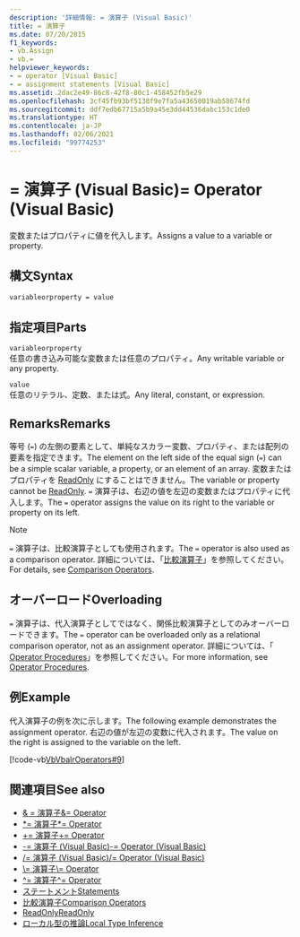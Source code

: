 ```yaml
---
description: '詳細情報: = 演算子 (Visual Basic)'
title: = 演算子
ms.date: 07/20/2015
f1_keywords:
- vb.Assign
- vb.=
helpviewer_keywords:
- = operator [Visual Basic]
- = assignment statements [Visual Basic]
ms.assetid: 2dac2e49-86c8-42f8-80c1-458452fb5e29
ms.openlocfilehash: 3cf45fb93bf5138f9e7fa5a43650019ab58674fd
ms.sourcegitcommit: ddf7edb67715a5b9a45e3dd44536dabc153c1de0
ms.translationtype: HT
ms.contentlocale: ja-JP
ms.lasthandoff: 02/06/2021
ms.locfileid: "99774253"
---
```

# <a name="-operator-visual-basic"></a><span data-ttu-id="bd75b-103">= 演算子 (Visual Basic)</span><span class="sxs-lookup"><span data-stu-id="bd75b-103">= Operator (Visual Basic)</span></span>

<span data-ttu-id="bd75b-104">変数またはプロパティに値を代入します。</span><span class="sxs-lookup"><span data-stu-id="bd75b-104">Assigns a value to a variable or property.</span></span>  
  
## <a name="syntax"></a><span data-ttu-id="bd75b-105">構文</span><span class="sxs-lookup"><span data-stu-id="bd75b-105">Syntax</span></span>  
  
```vb  
variableorproperty = value  
```  
  
## <a name="parts"></a><span data-ttu-id="bd75b-106">指定項目</span><span class="sxs-lookup"><span data-stu-id="bd75b-106">Parts</span></span>  

 `variableorproperty`  
 <span data-ttu-id="bd75b-107">任意の書き込み可能な変数または任意のプロパティ。</span><span class="sxs-lookup"><span data-stu-id="bd75b-107">Any writable variable or any property.</span></span>  
  
 `value`  
 <span data-ttu-id="bd75b-108">任意のリテラル、定数、または式。</span><span class="sxs-lookup"><span data-stu-id="bd75b-108">Any literal, constant, or expression.</span></span>  
  
## <a name="remarks"></a><span data-ttu-id="bd75b-109">Remarks</span><span class="sxs-lookup"><span data-stu-id="bd75b-109">Remarks</span></span>  

 <span data-ttu-id="bd75b-110">等号 (`=`) の左側の要素として、単純なスカラー変数、プロパティ、または配列の要素を指定できます。</span><span class="sxs-lookup"><span data-stu-id="bd75b-110">The element on the left side of the equal sign (`=`) can be a simple scalar variable, a property, or an element of an array.</span></span> <span data-ttu-id="bd75b-111">変数またはプロパティを [ReadOnly](../modifiers/readonly.md) にすることはできません。</span><span class="sxs-lookup"><span data-stu-id="bd75b-111">The variable or property cannot be [ReadOnly](../modifiers/readonly.md).</span></span> <span data-ttu-id="bd75b-112">`=` 演算子は、右辺の値を左辺の変数またはプロパティに代入します。</span><span class="sxs-lookup"><span data-stu-id="bd75b-112">The `=` operator assigns the value on its right to the variable or property on its left.</span></span>  
  
> [!NOTE]
> <span data-ttu-id="bd75b-113">`=` 演算子は、比較演算子としても使用されます。</span><span class="sxs-lookup"><span data-stu-id="bd75b-113">The `=` operator is also used as a comparison operator.</span></span> <span data-ttu-id="bd75b-114">詳細については、「[比較演算子](comparison-operators.md)」を参照してください。</span><span class="sxs-lookup"><span data-stu-id="bd75b-114">For details, see [Comparison Operators](comparison-operators.md).</span></span>  
  
## <a name="overloading"></a><span data-ttu-id="bd75b-115">オーバーロード</span><span class="sxs-lookup"><span data-stu-id="bd75b-115">Overloading</span></span>  

 <span data-ttu-id="bd75b-116">`=` 演算子は、代入演算子としてではなく、関係比較演算子としてのみオーバーロードできます。</span><span class="sxs-lookup"><span data-stu-id="bd75b-116">The `=` operator can be overloaded only as a relational comparison operator, not as an assignment operator.</span></span> <span data-ttu-id="bd75b-117">詳細については、「 [Operator Procedures](../../programming-guide/language-features/procedures/operator-procedures.md)」を参照してください。</span><span class="sxs-lookup"><span data-stu-id="bd75b-117">For more information, see [Operator Procedures](../../programming-guide/language-features/procedures/operator-procedures.md).</span></span>  
  
## <a name="example"></a><span data-ttu-id="bd75b-118">例</span><span class="sxs-lookup"><span data-stu-id="bd75b-118">Example</span></span>  

 <span data-ttu-id="bd75b-119">代入演算子の例を次に示します。</span><span class="sxs-lookup"><span data-stu-id="bd75b-119">The following example demonstrates the assignment operator.</span></span> <span data-ttu-id="bd75b-120">右辺の値が左辺の変数に代入されます。</span><span class="sxs-lookup"><span data-stu-id="bd75b-120">The value on the right is assigned to the variable on the left.</span></span>  
  
 [!code-vb[VbVbalrOperators#9](~/samples/snippets/visualbasic/VS_Snippets_VBCSharp/VbVbalrOperators/VB/Class1.vb#9)]  
  
## <a name="see-also"></a><span data-ttu-id="bd75b-121">関連項目</span><span class="sxs-lookup"><span data-stu-id="bd75b-121">See also</span></span>

- [<span data-ttu-id="bd75b-122">& = 演算子</span><span class="sxs-lookup"><span data-stu-id="bd75b-122">&= Operator</span></span>](and-assignment-operator.md)
- [<span data-ttu-id="bd75b-123">\*= 演算子</span><span class="sxs-lookup"><span data-stu-id="bd75b-123">\*= Operator</span></span>](multiplication-assignment-operator.md)
- [<span data-ttu-id="bd75b-124">+= 演算子</span><span class="sxs-lookup"><span data-stu-id="bd75b-124">+= Operator</span></span>](addition-assignment-operator.md)
- [<span data-ttu-id="bd75b-125">-= 演算子 (Visual Basic)</span><span class="sxs-lookup"><span data-stu-id="bd75b-125">-= Operator (Visual Basic)</span></span>](subtraction-assignment-operator.md)
- [<span data-ttu-id="bd75b-126">/= 演算子 (Visual Basic)</span><span class="sxs-lookup"><span data-stu-id="bd75b-126">/= Operator (Visual Basic)</span></span>](floating-point-division-assignment-operator.md)
- [<span data-ttu-id="bd75b-127">\\= 演算子</span><span class="sxs-lookup"><span data-stu-id="bd75b-127">\\= Operator</span></span>](integer-division-assignment-operator.md)
- [<span data-ttu-id="bd75b-128">^= 演算子</span><span class="sxs-lookup"><span data-stu-id="bd75b-128">^= Operator</span></span>](exponentiation-assignment-operator.md)
- [<span data-ttu-id="bd75b-129">ステートメント</span><span class="sxs-lookup"><span data-stu-id="bd75b-129">Statements</span></span>](../../programming-guide/language-features/statements.md)
- [<span data-ttu-id="bd75b-130">比較演算子</span><span class="sxs-lookup"><span data-stu-id="bd75b-130">Comparison Operators</span></span>](comparison-operators.md)
- [<span data-ttu-id="bd75b-131">ReadOnly</span><span class="sxs-lookup"><span data-stu-id="bd75b-131">ReadOnly</span></span>](../modifiers/readonly.md)
- [<span data-ttu-id="bd75b-132">ローカル型の推論</span><span class="sxs-lookup"><span data-stu-id="bd75b-132">Local Type Inference</span></span>](../../programming-guide/language-features/variables/local-type-inference.md)
